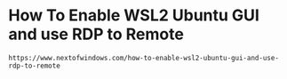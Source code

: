 # How To Enable WSL2 Ubuntu GUI and use RDP to Remote

```
https://www.nextofwindows.com/how-to-enable-wsl2-ubuntu-gui-and-use-rdp-to-remote
```
